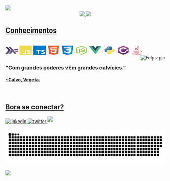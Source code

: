 <img src="https://capsule-render.vercel.app/api?type=waving&color=f02afc&height=270&section=header&fontAlignY=35&text=felmateos&desc=Front-end,%20Android%20and%20UI\UX%20Designer&fontSize=90&fontColor=0d1117" />

<div align="center">
  <a href="https://github.com/felmateos">
    <img height="180em" src="https://github-readme-stats.vercel.app/api?username=felmateos&show_icons=true&theme=github_dark&hide_border=true&include_all_commits=true&count_private=true&title_color=f02afc&icon_color=f02afc"/>
    <img height="180em" src="https://github-readme-stats.vercel.app/api/top-langs/?username=felmateos&layout=compact&langs_count=7&theme=github_dark&hide_border=true&title_color=f02afc"/>
</div>
  
## <b>Conhecimentos</b>

<div style="display: inline_block"><br>
  <img align="center" alt="Felps-Hs" height="30" width="40" src="https://raw.githubusercontent.com/devicons/devicon/master/icons/haskell/haskell-original.svg">
  <img align="center" alt="Felps-Js" height="30" width="40" src="https://raw.githubusercontent.com/devicons/devicon/master/icons/javascript/javascript-plain.svg">
  <img align="center" alt="Felps-Ts" height="30" width="40" src="https://raw.githubusercontent.com/devicons/devicon/master/icons/typescript/typescript-plain.svg">
  <img align="center" alt="Felps-HTML" height="30" width="40" src="https://raw.githubusercontent.com/devicons/devicon/master/icons/html5/html5-original.svg">
  <img align="center" alt="Felps-CSS" height="30" width="40" src="https://raw.githubusercontent.com/devicons/devicon/master/icons/css3/css3-original.svg">
  <img align="center" alt="Felps-Nodejs" height="30" width="40" src="https://raw.githubusercontent.com/devicons/devicon/master/icons/nodejs/nodejs-original.svg">
  <img align="center" alt="Felps-python" height="30" width="40" src="https://raw.githubusercontent.com/devicons/devicon/master/icons/vuejs/vuejs-original.svg">
  <img align="center" alt="Felps-vue" height="30" width="40" src="https://raw.githubusercontent.com/devicons/devicon/master/icons/python/python-original.svg">
  <img align="center" alt="Felps-Csharp" height="30" width="40" src="https://raw.githubusercontent.com/devicons/devicon/master/icons/csharp/csharp-original.svg">
  <img align="center" alt="Felps-Java" height="30" width="40" src="https://raw.githubusercontent.com/devicons/devicon/master/icons/java/java-plain.svg">
  <img align="right" alt="Felps-pic" height="150" src="https://avatars.githubusercontent.com/u/88856792?v=4">
</div>
  
  ##
  
  ### "Com grandes poderes vêm grandes calvícies."
  #### ~Calvo, Vegeta.
 
  <br />
  
  ## <b>Bora se conectar?</b>
  <div float="left">
  <a href="https://linkedin.com/in/felmateos">
<img src="https://img.shields.io/badge/linkedin-%2300acee.svg?color=405DE6&style=for-the-badge&logo=linkedin&logoColor=white" alt=linkedin style="margin-bottom: 5px;"/>
</a>
  <a href="https://twitter.com/felmateos">
<img src="https://img.shields.io/badge/twitter-%2300acee.svg?color=1DA1F2&style=for-the-badge&logo=twitter&logoColor=white" alt=twitter style="margin-bottom: 5px;"/>
</a>
  <a href="mailto:felmateos@usp.br">
<img src="https://img.shields.io/badge/gmail-%23EA4335.svg?style=for-the-badge&logo=gmail&logoColor=white" t=mail style="margin-bottom: 5px;" />
</a>
</div>
  
<div>
 
![snake gif](https://github.com/felmateos/felmateos/blob/output/github-contribution-grid-snake.svg)
 
</div>
<img src="https://capsule-render.vercel.app/api?type=waving&color=f02afc&height=270&section=footer" />
